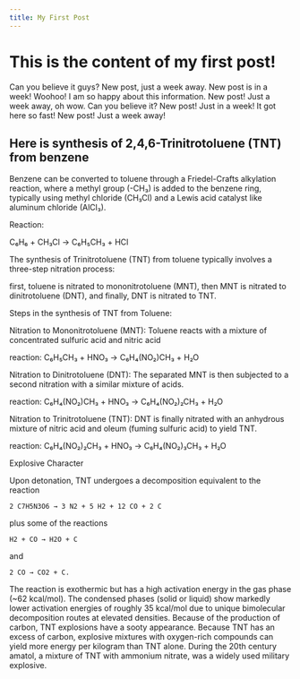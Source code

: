 ```yaml
---
title: My First Post
---
```


# This is the content of my first post!

Can you believe it guys? New post, just a week away. New post is in a week! Woohoo! I am so happy about this information. New post! Just a week away, oh wow. Can you believe it? New post! Just in a week! It got here so fast! New post! Just a week away!

## Here is synthesis of 2,4,6-Trinitrotoluene (TNT) from benzene

Benzene can be converted to toluene through a Friedel-Crafts alkylation reaction, where a methyl group (-CH₃) is added to the benzene ring, typically using methyl chloride (CH₃Cl) and a Lewis acid catalyst like aluminum chloride (AlCl₃). 


Reaction:

C₆H₆ + CH₃Cl → C₆H₅CH₃ + HCl


The synthesis of Trinitrotoluene (TNT) from toluene typically involves a three-step nitration process:

first, toluene is nitrated to mononitrotoluene (MNT), then MNT is nitrated to dinitrotoluene (DNT), and finally, DNT is nitrated to TNT. 


Steps in the synthesis of TNT from Toluene:

Nitration to Mononitrotoluene (MNT): Toluene reacts with a mixture of concentrated sulfuric acid and nitric acid

reaction: C₆H₅CH₃ + HNO₃ → C₆H₄(NO₂)CH₃ + H₂O
    
Nitration to Dinitrotoluene (DNT): The separated MNT is then subjected to a second nitration with a similar mixture of acids.

reaction: C₆H₄(NO₂)CH₃ + HNO₃ → C₆H₄(NO₂)₂CH₃ + H₂O

Nitration to Trinitrotoluene (TNT): DNT is finally nitrated with an anhydrous mixture of nitric acid and oleum (fuming sulfuric acid) to yield TNT.
 
reaction: C₆H₄(NO₂)₂CH₃ + HNO₃ → C₆H₄(NO₂)₃CH₃ + H₂O


Explosive Character 

Upon detonation, TNT undergoes a decomposition equivalent to the reaction

    2 C7H5N3O6 → 3 N2 + 5 H2 + 12 CO + 2 C

plus some of the reactions

    H2 + CO → H2O + C

and

    2 CO → CO2 + C.

The reaction is exothermic but has a high activation energy in the gas phase (~62 kcal/mol). The condensed phases (solid or liquid) show markedly lower activation energies of roughly 35 kcal/mol due to unique bimolecular decomposition routes at elevated densities. Because of the production of carbon, TNT explosions have a sooty appearance. Because TNT has an excess of carbon, explosive mixtures with oxygen-rich compounds can yield more energy per kilogram than TNT alone. During the 20th century amatol, a mixture of TNT with ammonium nitrate, was a widely used military explosive.
